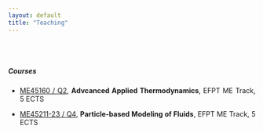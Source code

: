 ```yaml
---
layout: default
title: "Teaching"
---
```


<div id="people" class="row">
<div  style="text-align: justify;" class="col-sm-12">
	<br/><br/>
<h5>Courses</h5>

<section markdown="1">

- [ME45160 / Q2](https://brightspace.tudelft.nl/d2l/home/681929), <strong>Advcanced Applied Thermodynamics</strong>, EFPT ME Track, 5 ECTS

- [ME45211-23 / Q4](https://brightspace.tudelft.nl/d2l/home/596767), <strong>Particle-based Modeling of Fluids</strong>, EFPT ME Track, 5 ECTS

</section>


<!-- <h5>Courses 2022/2023</h5>

<br/>

<section markdown="1">

- [ME45211 / Q4](https://brightspace.tudelft.nl/d2l/home/400948), <strong>Introduction to Molecular Simulation</strong>, EFPT 3mE Track, 5 ECTS

- [WB2543 / Q2](https://brightspace.tudelft.nl/d2l/home/501737), <strong>Process Engineering and Thermodynamics - Design Projects</strong>, BSc Mech. Eng., 6 ECTS

- [ME45160 / Q2](https://brightspace.tudelft.nl/d2l/home/400934), <strong>Advcanced Applied Thermodynamics</strong>, EFPT 3mE Track, 5 ECTS

</section> -->


<!-- <h5>Courses 2021/2022</h5>

<br/>

<section markdown="1">

- [ME45211 / Q4](https://brightspace.tudelft.nl/d2l/home/400948), <strong>Introduction to Molecular Simulation</strong>, EFPT 3mE Track, 5 ECTS

- [ME45160 / Q2](https://brightspace.tudelft.nl/d2l/home/400934), <strong>Advcanced Applied Thermodynamics</strong>, EFPT 3mE Track, 5 ECTS

</section>
 -->
</div>
</div>


